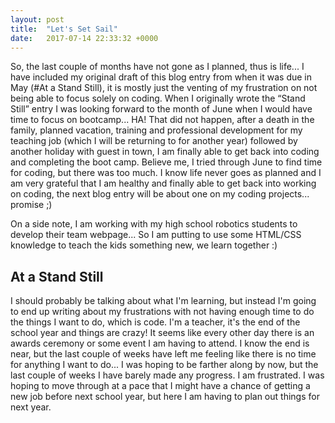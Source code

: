 ```yaml
---
layout: post
title:  "Let's Set Sail"
date:   2017-07-14 22:33:32 +0000
---
```


So, the last couple of months have not gone as I planned, thus is life...  I have included my original draft of this blog entry from when it was due in May (#At a Stand Still), it is mostly just the venting of my frustration on not being able to focus solely on coding.  When I originally wrote the “Stand Still” entry I was looking forward to the month of June when I would have time to focus on bootcamp... HA! That did not happen, after a death in the family, planned vacation, training and professional development for my teaching job (which I will be returning to for another year) followed by another holiday with guest in town, I am finally able to get back into coding and completing the boot camp. Believe me, I tried through June to find time for coding, but there was too much. I know life never goes as planned and I am very grateful that I am healthy and finally able to get back into working on coding, the next blog entry will be about one on my coding projects... promise ;)

On a side note, I am working with my high school robotics students to develop their team webpage...
So I am putting to use some HTML/CSS knowledge to teach the kids something new, we learn together :)


## At a Stand Still

I should probably be talking about what I'm learning, but instead I'm going to end up writing about my frustrations with not having enough time to do the things I want to do, which is code.  I'm a teacher, it's the end of the school year and things are crazy! It seems like every other day there is an awards ceremony or some event I am having to attend. I know the end is near, but the last couple of weeks have left me feeling like there is no time for anything I want to do... I was hoping to be farther along by now, but the last couple of weeks I have barely made any progress.  I am frustrated. I was hoping to move through at a pace that I might have a chance of getting a new job before next school year, but here I am having to plan out things for next year.  
